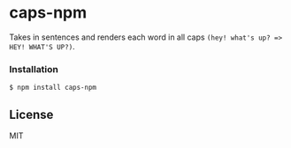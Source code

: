 # caps-npm

Takes in sentences and renders each word in all caps `(hey! what's up? => HEY! WHAT'S UP?)`.

### Installation

```
$ npm install caps-npm
```

## License

MIT
